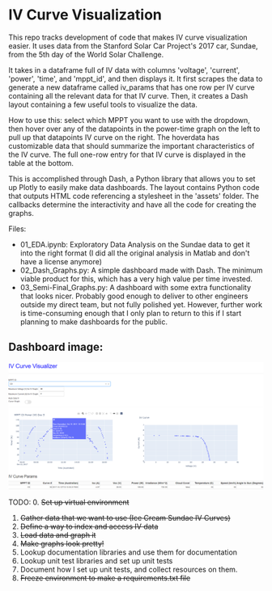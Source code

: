 # IV Curve Visualization


This repo tracks development of code that makes IV curve visualization easier. It uses data from the Stanford Solar Car
Project's 2017 car, Sundae, from the 5th day of the World Solar Challenge. 
 
It takes in a dataframe full of IV data with columns 'voltage', 'current', 'power',  'time',
and 'mppt_id', and then displays it. It first scrapes the data to generate a new dataframe called iv_params that has
one row per IV curve containing all the relevant data for that IV curve. Then, it creates a Dash layout containing a
few useful tools to visualize the data.

How to use this: select which MPPT you want to use with the dropdown, then hover over any of the datapoints in the
power-time graph on the left to pull up that datapoints IV curve on the right. The hoverdata has customizable data that
should summarize the important characteristics of the IV curve. The full one-row entry for that IV curve is displayed
in the table at the bottom.

This is accomplished through Dash, a Python library that allows you to set up Plotly to easily make data dashboards.
The layout contains Python code that outputs HTML code referencing a stylesheet in the 'assets' folder. The callbacks
determine the interactivity and have all the code for creating the graphs.

Files:
* 01_EDA.ipynb: Exploratory Data Analysis on the Sundae data to get it into the right format 
(I did all the original analysis in Matlab and don't have a license anymore)
* 02_Dash_Graphs.py: A simple dashboard made with Dash. The minimum viable product for this, which has a very high value
per time invested. 
* 03_Semi-Final_Graphs.py: A dashboard with some extra functionality that looks nicer. Probably good enough to deliver
to other engineers outside my direct team, but not fully polished yet. However, further work is time-consuming enough that 
I only plan to return to this if I start planning to make dashboards for the public. 

## Dashboard image:
![Dashboard Image:](data/semi_final_demo.png)



TODO:
0. ~~Set up virtual environment~~
1. ~~Gather data that we want to use (Ice Cream Sundae IV Curves)~~
2. ~~Define a way to index and access IV data~~
3. ~~Load data and graph it~~
4. ~~Make graphs look pretty!~~
5. Lookup documentation libraries and use them for documentation
6. Lookup unit test libraries and set up unit tests
7. Document how I set up unit tests, and collect resources on them. 
8. ~~Freeze environment to make a requirements.txt file~~
